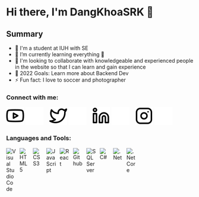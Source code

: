 # Hi there, I'm DangKhoaSRK 👋 

## Summary 

- 🔭 I'm a student at IUH with SE
- 🌱 I’m currently learning everything 🤣
- 👯 I'm looking to collaborate with knowledgeable and experienced people in the website so that I can learn and gain experience
- 🥅 2022 Goals: Learn more about Backend Dev
- ⚡ Fun fact: I love to soccer and photographer

### Connect with me:

[![website](./img/youtube-light.svg)](https://youtube.com/channel/UC3IFdRJE_RJvHnBSzDhw7Jw#gh-light-mode-only)
[![website](./img/youtube-dark.svg)](https://youtube.com/channel/UC3IFdRJE_RJvHnBSzDhw7Jw#gh-dark-mode-only)
&nbsp;&nbsp;
[![website](./img/twitter-light.svg)](https://twitter.com/DangKhoaSRK#gh-light-mode-only)
[![website](./img/twitter-dark.svg)](https://twitter.com/DangKhoaSRK#gh-dark-mode-only)
&nbsp;&nbsp;
[![website](./img/linkedin-light.svg)](https://linkedin.com/in/nguyenhodangkhoa1998/#gh-light-mode-only)
[![website](./img/linkedin-dark.svg)](https://linkedin.com/in/nguyenhodangkhoa1998/#gh-dark-mode-only)
&nbsp;&nbsp;
[![website](./img/instagram-light.svg)](https://instagram.com/dang_khoa_srk#gh-light-mode-only)
[![website](./img/instagram-dark.svg)](https://instagram.com/dang_khoa_srk#gh-dark-mode-only)

### Languages and Tools:

<img align="left" alt="Visual Studio Code" width="26px" src="https://cdn.jsdelivr.net/gh/devicons/devicon/icons/vscode/vscode-original.svg" style="padding-right:10px;" />
<img align="left" alt="HTML5" width="26px" src="https://cdn.jsdelivr.net/gh/devicons/devicon/icons/html5/html5-original.svg" style="padding-right:10px;" />
<img align="left" alt="CSS3" width="26px" src="https://cdn.jsdelivr.net/gh/devicons/devicon/icons/css3/css3-original.svg" style="padding-right:10px;" />
<img align="left" alt="JavaScript" width="26px" src="https://cdn.jsdelivr.net/gh/devicons/devicon/icons/javascript/javascript-original.svg" style="padding-right:10px;" />
<img align="left" alt="React" width="26px" src="https://cdn.jsdelivr.net/gh/devicons/devicon/icons/react/react-original.svg" style="padding-right:10px;" />
<img align="left" alt="Github" width="26px" src="https://user-images.githubusercontent.com/3369400/139447912-e0f43f33-6d9f-45f8-be46-2df5bbc91289.png" style="padding-right:10px;" />
<img align="left" alt="SQL Server" width="26px" src="https://camo.githubusercontent.com/f78520ab597a2d8e7e382d71aa0e98c169f79f04ee561b2cf16aa7a177a87567/68747470733a2f2f7777772e6b696e64706e672e636f6d2f706963632f6d2f32312d3231353436305f6d6963726f736f66742d73716c2d7365727665722d6c6f676f2d706e672d6d6963726f736f66742d73716c2d7365727665722e706e67" style="padding-right:10px;" />
<img align="left" alt="C#" width="26px" src="https://camo.githubusercontent.com/bc498a1a299a0a77629cba56be8d7b4707cbe35f76f8babd9000c1269062612e/68747470733a2f2f696d672e69636f6e73382e636f6d2f696f732d66696c6c65642f35302f3461393065322f632d73686172702d6c6f676f2e706e67" style="padding-right:10px;" />
<img align="left" alt=".Net" width="26px" src="https://upload.wikimedia.org/wikipedia/commons/a/a3/.NET_Logo.svg" style="padding-right:10px;" />
<img align="left" alt=".Net Core" width="26px" src="https://upload.wikimedia.org/wikipedia/commons/e/ee/.NET_Core_Logo.svg" style="padding-right:10px;" />

[twitter]: https://twitter.com/DangKhoaSRK
[youtube]: https://youtube.com/channel/UC3IFdRJE_RJvHnBSzDhw7Jw
[instagram]: https://instagram.com/dang_khoa_srk
[linkedin]: https://linkedin.com/in/nguyenhodangkhoa1998/
[telegram]: https://t.me/dangkhoasrk
